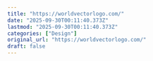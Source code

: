 ```yaml
---
title: "https://worldvectorlogo.com/"
date: "2025-09-30T00:11:40.373Z"
lastmod: "2025-09-30T00:11:40.373Z"
categories: ["Design"]
original_url: "https://worldvectorlogo.com/"
draft: false
---
```

